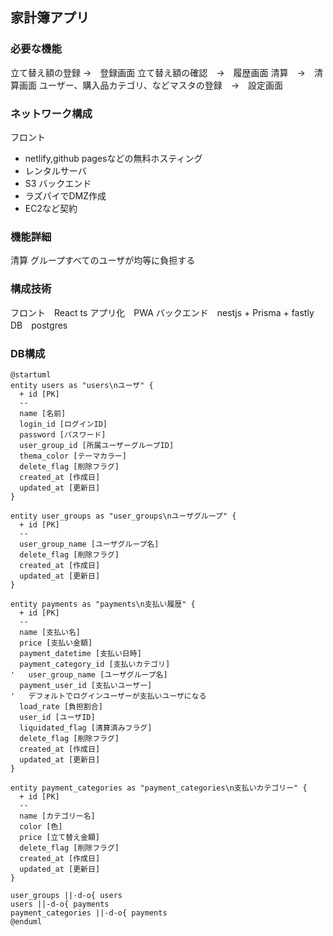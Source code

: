 ## 家計簿アプリ
### 必要な機能
立て替え額の登録 →　登録画面
立て替え額の確認　→　履歴画面
清算　→　清算画面
ユーザー、購入品カテゴリ、などマスタの登録　→　設定画面

### ネットワーク構成
フロント
- netlify,github pagesなどの無料ホスティング
- レンタルサーバ
- S3
バックエンド
- ラズパイでDMZ作成
- EC2など契約

### 機能詳細
清算
グループすべてのユーザが均等に負担する

### 構成技術
フロント　React ts
アプリ化　PWA
バックエンド　nestjs + Prisma + fastly
DB　postgres

### DB構成
```plantuml
@startuml
entity users as "users\nユーザ" {
  + id [PK]
  --
  name [名前]
  login_id [ログインID]
  password [パスワード]
  user_group_id [所属ユーザーグループID]
  thema_color [テーマカラー]
  delete_flag [削除フラグ]
  created_at [作成日]
  updated_at [更新日]
}

entity user_groups as "user_groups\nユーザグループ" {
  + id [PK]
  --
  user_group_name [ユーザグループ名]
  delete_flag [削除フラグ]
  created_at [作成日]
  updated_at [更新日]
}

entity payments as "payments\n支払い履歴" {
  + id [PK]
  --
  name [支払い名]
  price [支払い金額]
  payment_datetime [支払い日時]
  payment_category_id [支払いカテゴリ]
'   user_group_name [ユーザグループ名]
  payment_user_id [支払いユーザー] 
'   デフォルトでログインユーザーが支払いユーザになる
  load_rate [負担割合]
  user_id [ユーザID]
  liquidated_flag [清算済みフラグ]
  delete_flag [削除フラグ]
  created_at [作成日]
  updated_at [更新日]
}

entity payment_categories as "payment_categories\n支払いカテゴリー" {
  + id [PK]
  --
  name [カテゴリー名]
  color [色]
  price [立て替え金額]
  delete_flag [削除フラグ]
  created_at [作成日]
  updated_at [更新日]
}

user_groups ||-d-o{ users
users ||-d-o{ payments
payment_categories ||-d-o{ payments
@enduml
```


